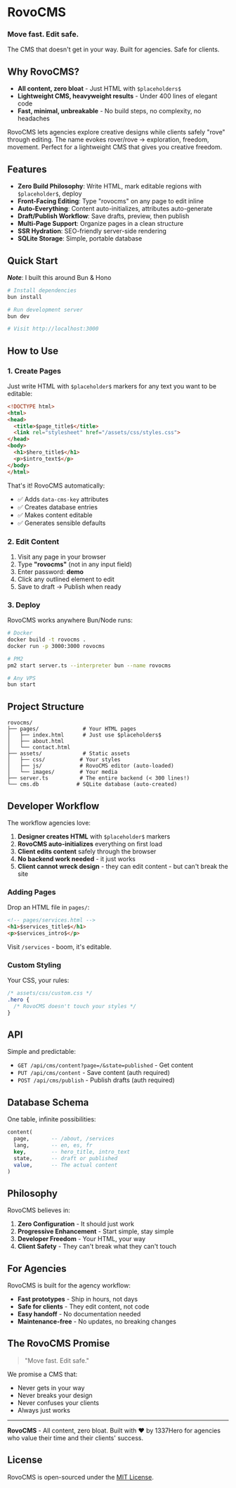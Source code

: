 # RovoCMS

### **Move fast. Edit safe.**

The CMS that doesn't get in your way. Built for agencies. Safe for clients.

## Why RovoCMS?

- **All content, zero bloat** - Just HTML with `$placeholders$`
- **Lightweight CMS, heavyweight results** - Under 400 lines of elegant code
- **Fast, minimal, unbreakable** - No build steps, no complexity, no headaches

RovoCMS lets agencies explore creative designs while clients safely "rove" through editing. The name evokes rover/rove → exploration, freedom, movement. Perfect for a lightweight CMS that gives you creative freedom.

## Features

- **Zero Build Philosophy**: Write HTML, mark editable regions with `$placeholder$`, deploy
- **Front-Facing Editing**: Type "rovocms" on any page to edit inline
- **Auto-Everything**: Content auto-initializes, attributes auto-generate
- **Draft/Publish Workflow**: Save drafts, preview, then publish
- **Multi-Page Support**: Organize pages in a clean structure
- **SSR Hydration**: SEO-friendly server-side rendering
- **SQLite Storage**: Simple, portable database

## Quick Start

***Note***: I built this around Bun & Hono

```bash
# Install dependencies
bun install

# Run development server
bun dev

# Visit http://localhost:3000
```

## How to Use

### 1. Create Pages

Just write HTML with `$placeholder$` markers for any text you want to be editable:

```html
<!DOCTYPE html>
<html>
<head>
  <title>$page_title$</title>
  <link rel="stylesheet" href="/assets/css/styles.css">
</head>
<body>
  <h1>$hero_title$</h1>
  <p>$intro_text$</p>
</body>
</html>
```

That's it! RovoCMS automatically:
- ✅ Adds `data-cms-key` attributes
- ✅ Creates database entries
- ✅ Makes content editable
- ✅ Generates sensible defaults

### 2. Edit Content

1. Visit any page in your browser
2. Type **"rovocms"** (not in any input field)
3. Enter password: **demo**
4. Click any outlined element to edit
5. Save to draft → Publish when ready

### 3. Deploy

RovoCMS works anywhere Bun/Node runs:

```bash
# Docker
docker build -t rovocms .
docker run -p 3000:3000 rovocms

# PM2
pm2 start server.ts --interpreter bun --name rovocms

# Any VPS
bun start
```

## Project Structure

```
rovocms/
├── pages/              # Your HTML pages
│   ├── index.html      # Just use $placeholders$
│   ├── about.html
│   └── contact.html
├── assets/             # Static assets
│   ├── css/           # Your styles
│   ├── js/            # RovoCMS editor (auto-loaded)
│   └── images/        # Your media
├── server.ts          # The entire backend (< 300 lines!)
└── cms.db            # SQLite database (auto-created)
```

## Developer Workflow

The workflow agencies love:

1. **Designer creates HTML** with `$placeholder$` markers
2. **RovoCMS auto-initializes** everything on first load
3. **Client edits content** safely through the browser
4. **No backend work needed** - it just works
5. **Client cannot wreck design** - they can edit content - but can't break the site

### Adding Pages

Drop an HTML file in `pages/`:

```html
<!-- pages/services.html -->
<h1>$services_title$</h1>
<p>$services_intro$</p>
```

Visit `/services` - boom, it's editable.

### Custom Styling

Your CSS, your rules:

```css
/* assets/css/custom.css */
.hero {
  /* RovoCMS doesn't touch your styles */
}
```

## API

Simple and predictable:

- `GET /api/cms/content?page=/&state=published` - Get content
- `PUT /api/cms/content` - Save content (auth required)
- `POST /api/cms/publish` - Publish drafts (auth required)

## Database Schema

One table, infinite possibilities:

```sql
content(
  page,       -- /about, /services
  lang,       -- en, es, fr
  key,        -- hero_title, intro_text
  state,      -- draft or published
  value,      -- The actual content
)
```

## Philosophy

RovoCMS believes in:

1. **Zero Configuration** - It should just work
2. **Progressive Enhancement** - Start simple, stay simple
3. **Developer Freedom** - Your HTML, your way
4. **Client Safety** - They can't break what they can't touch

## For Agencies

RovoCMS is built for the agency workflow:

- **Fast prototypes** - Ship in hours, not days
- **Safe for clients** - They edit content, not code
- **Easy handoff** - No documentation needed
- **Maintenance-free** - No updates, no breaking changes

## The RovoCMS Promise

> "Move fast. Edit safe."

We promise a CMS that:
- Never gets in your way
- Never breaks your design
- Never confuses your clients
- Always just works

---

**RovoCMS** - All content, zero bloat. Built with ❤️ by 1337Hero for agencies who value their time and their clients' success.

## License

RovoCMS is open-sourced under the [MIT License](LICENSE).